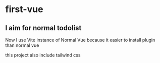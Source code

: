 # first-vue

## I aim for normal todolist 

Now I use Vite instance of Normal Vue because it easier to install plugin than normal vue

this project also include tailwind css
